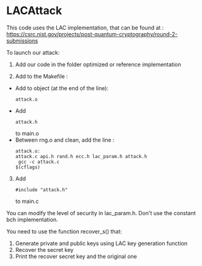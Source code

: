 # LACAttack

This code uses the LAC implementation, that can be found at : https://csrc.nist.gov/projects/post-quantum-cryptography/round-2-submissions

To launch our attack:
1. Add our code in the folder optimized or reference implementation

2. Add to the Makefile :
  * Add to object (at the end of the line): <pre><code>attack.o</code></pre>
  * Add <pre><code>attack.h</code></pre> to main.o
  * Between rng.o and clean, add the line : <pre><code>attack.o: attack.c api.h rand.h ecc.h lac_param.h attack.h
<br/>                                                      gcc -c attack.c $(cflags)</code></pre>
3. Add <pre><code>#include "attack.h"</code></pre>  to main.c

You can modify the level of security in lac_param.h. Don't use the constant bch implementation.

You need to use the function recover_s() that:
  1. Generate private and public keys using LAC key generation function
  2. Recover the secret key
  3. Print the recover secret key and the original one
